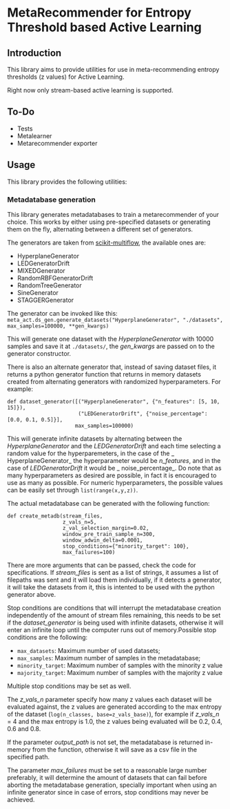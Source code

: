 # MetaRecommender for Entropy Threshold based Active Learning

## Introduction

This library aims to provide utilities for use in meta-recommending entropy thresholds (z values) for Active Learning.

Right now only stream-based active learning is supported.

## To-Do

- Tests
- Metalearner
- Metarecommender exporter

## Usage

This library provides the following utilities:

### Metadatabase generation

This library generates metadatabases to train a metarecommender of your choice. This works by either using pre-specified
datasets or generating them on the fly, alternating between a different set of generators.

The generators are taken from
[scikit-multiflow](https://github.com/scikit-multiflow/scikit-multiflow), the available ones are:

- HyperplaneGenerator
- LEDGeneratorDrift
- MIXEDGenerator
- RandomRBFGeneratorDrift
- RandomTreeGenerator
- SineGenerator
- STAGGERGenerator

The generator can be invoked like this:
```meta_act.ds_gen.generate_datasets("HyperplaneGenerator", "./datasets", max_samples=100000, **gen_kwargs)```

This will generate one dataset with the _HyperplaneGenerator_
with 10000 samples and save it at `./datasets/`, the _gen_kwargs_
are passed on to the generator constructor.

There is also an alternate generator that, instead of saving dataset files, it returns a python generator function that
returns in memory datasets created from alternating generators with randomized hyperparameters. For example:

```
def dataset_generator([("HyperplaneGenerator", {"n_features": [5, 10, 15]}),
                       ("LEDGeneratorDrift", {"noise_percentage": [0.0, 0.1, 0.5]}],
                      max_samples=100000)
```

This will generate infinite datasets by alternating between the _HyperplaneGenerator_
and the _LEDGeneratorDrift_ and each time selecting a random value for the hyperparemeters, in the case of the _
HyperplaneGenerator_ the hyperparameter would be _n_features_, and in the case of _LEDGeneratorDrift_ it would be _
noise_percentage_. Do note that as many hyperparameters as desired are possible, in fact it is encouraged to use as many
as possible. For numeric hyperparameters, the possible values can be easily set through ```list(range(x,y,z))```.

The actual metadatabase can be generated with the following function:

```
def create_metadb(stream_files,
                  z_vals_n=5,
                  z_val_selection_margin=0.02,
                  window_pre_train_sample_n=300,
                  window_adwin_delta=0.0001,
                  stop_conditions={"minority_target": 100},
                  max_failures=100)
```

There are more arguments that can be passed, check the code for specifications. If _stream_files_ is sent as a list of
strings, it assumes a list of filepaths was sent and it will load them individually, if it detects a generator, it will
take the datasets from it, this is intented to be used with the python generator above.

Stop conditions are conditions that will interrupt the metadatabase creation independently of the amount of stream files
remaining, this needs to be set if the _dataset_generator_ is being used with infinite datasets, otherwise it will enter
an infinite loop until the computer runs out of memory.Possible stop conditions are the following:

- ```max_datasets```: Maximum number of used datasets;
- ```max_samples```: Maximum number of samples in the metadatabase;
- ```minority_target```: Maximum number of samples with the minority z value
- ```majority_target```: Maximum number of samples with the majority z value

Multiple stop conditions may be set as well.

The _z_vals_n_ parameter specify how many z values each dataset will be evaluated against, the z values are generated
according to the max entropy of the dataset (`log(n_classes, base=z_vals_base)`), for example if _z_vals_n_ = 4 and the
max entropy is 1.0, the z values being evaluated will be 0.2, 0.4, 0.6 and 0.8.

If the parameter _output_path_ is not set, the metadatabase is returned in-memory from the function, otherwise it will
save as a csv file in the specified path.

The parameter _max_failures_ must be set to a reasonable large number preferably, it will determine the amount of
datasets that can fail before aborting the metadatabase generation, specially important when using an infinite generator
since in case of errors, stop conditions may never be achieved.
